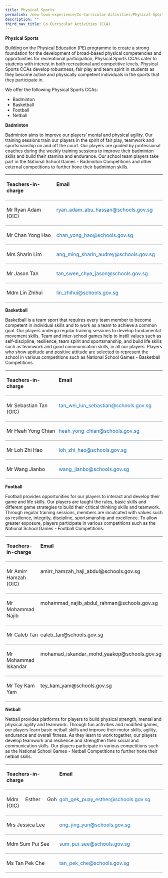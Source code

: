```yaml
---
title: Physical Sports
permalink: /new-town-experience/Co-Curricular-Activities/Physical-Sports/
description: ""
third_nav_title: Co Curricular Activities (CCA)
---
```

**Physical Sports**

Building on the Physical Education (PE) programme to create a strong foundation for the development of broad-based physical competencies and opportunities for recreational participation, Physical Sports CCAs cater to students with interest in both recreational and competitive levels. Physical Sports CCAs develop robustness, fair play and team spirit in students as they become active and physically competent individuals in the sports that they participate in.

We offer the following Physical Sports CCAs:
* Badminton
* Basketball
* Football
* Netball


**Badminton**

Badminton aims to improve our players’ mental and physical agility. Our training sessions train our players in the spirit of fair play, teamwork and sportsmanship on and off the court. Our players are guided by professional coaches during the weekly training sessions to improve their badminton skills and build their stamina and endurance. Our school team players take part in the National School Games - Badminton Competitions and other external competitions to further hone their badminton skills.

<table style="border-collapse:collapse;mso-table-layout-alt:fixed;border:none;
 mso-yfti-tbllook:1536;mso-padding-alt:0in 5.4pt 0in 5.4pt;mso-border-insideh:
 cell-none;mso-border-insidev:cell-none" width="610" cellpadding="0" cellspacing="0" border="1" class="MsoNormalTable"><tbody><tr style="mso-yfti-irow:0;mso-yfti-firstrow:yes;height:.25in"><td style="width:2.55in;border:none;border-bottom:solid #AAAAAA 1.0pt;
  mso-border-bottom-alt:solid #AAAAAA .75pt;padding:3.0pt 3.0pt 3.0pt 3.0pt;
  height:.25in" valign="top" width="245"><p style="line-height:normal;mso-pagination:none" class="MsoNormal"><b style="mso-bidi-font-weight:normal"><span lang="EN">Teachers-in-charge</span></b></p></td><td style="width:273.85pt;border:none;border-bottom:
  solid #AAAAAA 1.0pt;mso-border-bottom-alt:solid #AAAAAA .75pt;padding:3.0pt 3.0pt 3.0pt 3.0pt;
  height:.25in" valign="top" width="365"><p style="line-height:normal;mso-pagination:none" class="MsoNormal"><b style="mso-bidi-font-weight:normal"><span lang="EN">Email</span></b></p></td></tr><tr style="mso-yfti-irow:1;height:.25in"><td style="width:2.55in;border:none;border-bottom:solid #AAAAAA 1.0pt;
  mso-border-bottom-alt:solid #AAAAAA .75pt;padding:3.0pt 3.0pt 3.0pt 3.0pt;
  height:.25in" valign="top" width="245"><p style="line-height:normal;mso-pagination:none" class="MsoNormal"><span lang="EN">Mr Ryan Adam (OIC)</span></p></td><td style="width:273.85pt;border:none;border-bottom:
  solid #AAAAAA 1.0pt;mso-border-bottom-alt:solid #AAAAAA .75pt;padding:3.0pt 3.0pt 3.0pt 3.0pt;
  height:.25in" valign="top" width="365"><p style="line-height:normal;mso-pagination:none" class="MsoNormal"><span style="color:#1870B6" lang="EN">ryan_adam_abu_hassan@schools.gov.sg</span><span lang="EN"></span></p></td></tr><tr style="mso-yfti-irow:2;height:.25in"><td style="width:2.55in;border:none;border-bottom:solid #AAAAAA 1.0pt;
  mso-border-bottom-alt:solid #AAAAAA .75pt;padding:3.0pt 3.0pt 3.0pt 3.0pt;
  height:.25in" valign="top" width="245"><p style="line-height:normal;mso-pagination:none" class="MsoNormal"><span lang="EN">Mr Chan Yong Hao</span></p></td><td style="width:273.85pt;border:none;border-bottom:
  solid #AAAAAA 1.0pt;mso-border-bottom-alt:solid #AAAAAA .75pt;padding:3.0pt 3.0pt 3.0pt 3.0pt;
  height:.25in" valign="top" width="365"><p style="line-height:normal;mso-pagination:none" class="MsoNormal"><span style="color:#1870B6" lang="EN">chan_yong_hao@schools.gov.sg</span><span lang="EN"></span></p></td></tr><tr style="mso-yfti-irow:3;height:.25in"><td style="width:2.55in;border:none;border-bottom:solid #AAAAAA 1.0pt;
  mso-border-bottom-alt:solid #AAAAAA .75pt;padding:3.0pt 3.0pt 3.0pt 3.0pt;
  height:.25in" valign="top" width="245"><p style="line-height:normal;mso-pagination:none" class="MsoNormal"><span lang="EN">Mrs Sharin Lim</span></p></td><td style="width:273.85pt;border:none;border-bottom:
  solid #AAAAAA 1.0pt;mso-border-bottom-alt:solid #AAAAAA .75pt;padding:3.0pt 3.0pt 3.0pt 3.0pt;
  height:.25in" valign="top" width="365"><p style="line-height:normal;mso-pagination:none" class="MsoNormal"><span style="color:#1870B6" lang="EN">ang_ming_sharin_audrey@schools.gov.sg</span><span lang="EN"></span></p></td></tr><tr style="mso-yfti-irow:4;height:.25in"><td style="width:2.55in;border:none;border-bottom:solid #AAAAAA 1.0pt;
  mso-border-bottom-alt:solid #AAAAAA .75pt;padding:3.0pt 3.0pt 3.0pt 3.0pt;
  height:.25in" valign="top" width="245"><p style="line-height:normal;mso-pagination:none" class="MsoNormal"><span lang="EN">Mr Jason Tan</span></p></td><td style="width:273.85pt;border:none;border-bottom:
  solid #AAAAAA 1.0pt;mso-border-bottom-alt:solid #AAAAAA .75pt;padding:3.0pt 3.0pt 3.0pt 3.0pt;
  height:.25in" valign="top" width="365"><p style="line-height:normal;mso-pagination:none" class="MsoNormal"><span style="color:#1870B6" lang="EN">tan_swee_chye_jason@schools.gov.sg</span><span lang="EN"></span></p></td></tr><tr style="mso-yfti-irow:5;mso-yfti-lastrow:yes;height:.25in"><td style="width:2.55in;border:none;border-bottom:solid #AAAAAA 1.0pt;
  mso-border-bottom-alt:solid #AAAAAA .75pt;padding:3.0pt 3.0pt 3.0pt 3.0pt;
  height:.25in" valign="top" width="245"><p style="line-height:normal;mso-pagination:none" class="MsoNormal"><span lang="EN">Mdm Lin Zhihui</span></p></td><td style="width:273.85pt;border:none;border-bottom:
  solid #AAAAAA 1.0pt;mso-border-bottom-alt:solid #AAAAAA .75pt;padding:3.0pt 3.0pt 3.0pt 3.0pt;
  height:.25in" valign="top" width="365"><p style="line-height:normal;mso-pagination:none" class="MsoNormal"><span style="color:#1870B6" lang="EN">lin_zhihui@schools.gov.sg</span><span lang="EN"></span></p></td></tr></tbody></table>

**Basketball**

Basketball is a team sport that requires every team member to become competent in individual skills and to work as a team to achieve a common goal. Our players undergo regular training sessions to develop fundamental movement skills. Team and inter-school games help to instill values such as self-discipline, resilience, team spirit and sportsmanship, and  build life skills such as teamwork and good communication skills, in all our players. Players who show aptitude and positive attitude are selected to represent the school in various competitions such as National School Games - Basketball Competitions.

<table style="border-collapse:collapse;mso-table-layout-alt:fixed;border:none;
 mso-yfti-tbllook:1536;mso-padding-alt:0in 5.4pt 0in 5.4pt;mso-border-insideh:
 cell-none;mso-border-insidev:cell-none" width="610" cellpadding="0" cellspacing="0" border="1" class="MsoNormalTable"><tbody><tr style="mso-yfti-irow:0;mso-yfti-firstrow:yes;height:.25in"><td style="width:183.9pt;border:none;border-bottom:solid #AAAAAA 1.0pt;
  mso-border-bottom-alt:solid #AAAAAA .75pt;padding:3.0pt 3.0pt 3.0pt 3.0pt;
  height:.25in" valign="top" width="245"><p style="line-height:normal;mso-pagination:none" class="MsoNormal"><b style="mso-bidi-font-weight:normal"><span lang="EN">Teachers-in-charge</span></b></p></td><td style="width:273.55pt;border:none;border-bottom:
  solid #AAAAAA 1.0pt;mso-border-bottom-alt:solid #AAAAAA .75pt;padding:3.0pt 3.0pt 3.0pt 3.0pt;
  height:.25in" valign="top" width="365"><p style="line-height:normal;mso-pagination:none" class="MsoNormal"><b style="mso-bidi-font-weight:normal"><span lang="EN">Email</span></b></p></td></tr><tr style="mso-yfti-irow:1;height:.25in"><td style="width:183.9pt;border:none;border-bottom:solid #AAAAAA 1.0pt;
  mso-border-bottom-alt:solid #AAAAAA .75pt;padding:3.0pt 3.0pt 3.0pt 3.0pt;
  height:.25in" valign="top" width="245"><p style="line-height:normal;mso-pagination:none" class="MsoNormal"><span lang="EN">Mr Sebastian Tan (OIC)</span></p></td><td style="width:273.55pt;border:none;border-bottom:
  solid #AAAAAA 1.0pt;mso-border-bottom-alt:solid #AAAAAA .75pt;padding:3.0pt 3.0pt 3.0pt 3.0pt;
  height:.25in" valign="top" width="365"><p style="line-height:normal;mso-pagination:none" class="MsoNormal"><span style="color:#1870B6" lang="EN">tan_wei_lun_sebastian@schools.gov.sg</span><span lang="EN"></span></p></td></tr><tr style="mso-yfti-irow:2;height:.25in"><td style="width:183.9pt;border:none;border-bottom:solid #AAAAAA 1.0pt;
  mso-border-bottom-alt:solid #AAAAAA .75pt;padding:3.0pt 3.0pt 3.0pt 3.0pt;
  height:.25in" valign="top" width="245"><p style="line-height:normal;mso-pagination:none" class="MsoNormal"><span lang="EN">Mr Heah Yong Chian</span></p></td><td style="width:273.55pt;border:none;border-bottom:
  solid #AAAAAA 1.0pt;mso-border-bottom-alt:solid #AAAAAA .75pt;padding:3.0pt 3.0pt 3.0pt 3.0pt;
  height:.25in" valign="top" width="365"><p style="line-height:normal;mso-pagination:none" class="MsoNormal"><span style="color:#1870B6" lang="EN">heah_yong_chian@schools.gov.sg</span><span lang="EN"></span></p></td></tr><tr style="mso-yfti-irow:3;height:.25in"><td style="width:183.9pt;border:none;border-bottom:solid #AAAAAA 1.0pt;
  mso-border-bottom-alt:solid #AAAAAA .75pt;padding:3.0pt 3.0pt 3.0pt 3.0pt;
  height:.25in" valign="top" width="245"><p style="line-height:normal;mso-pagination:none" class="MsoNormal"><span lang="EN">Mr Loh Zhi Hao</span></p></td><td style="width:273.55pt;border:none;border-bottom:
  solid #AAAAAA 1.0pt;mso-border-bottom-alt:solid #AAAAAA .75pt;padding:3.0pt 3.0pt 3.0pt 3.0pt;
  height:.25in" valign="top" width="365"><p style="line-height:normal;mso-pagination:none" class="MsoNormal"><span style="color:#1870B6" lang="EN">loh_zhi_hao@schools.gov.sg</span><span lang="EN"></span></p></td></tr><tr style="mso-yfti-irow:4;mso-yfti-lastrow:yes;height:.25in"><td style="width:183.9pt;border:none;border-bottom:solid #AAAAAA 1.0pt;
  mso-border-bottom-alt:solid #AAAAAA .75pt;padding:3.0pt 3.0pt 3.0pt 3.0pt;
  height:.25in" valign="top" width="245"><p style="line-height:normal;mso-pagination:none" class="MsoNormal"><span lang="EN">Mr Wang Jianbo</span></p></td><td style="width:273.55pt;border:none;border-bottom:
  solid #AAAAAA 1.0pt;mso-border-bottom-alt:solid #AAAAAA .75pt;padding:3.0pt 3.0pt 3.0pt 3.0pt;
  height:.25in" valign="top" width="365"><p style="line-height:normal;mso-pagination:none" class="MsoNormal"><span style="color:#1870B6" lang="EN">wang_jianbo@schools.gov.sg</span><span lang="EN"></span></p></td></tr></tbody></table>

**Football**

Football provides opportunities for our players to interact and develop their game and life skills. Our players are taught the rules, basic skills and different game strategies to build their critical thinking skills and teamwork. Through regular training sessions, members are inculcated with values such as resilience, integrity, discipline, sportsmanship and excellence. To allow greater exposure, players participate in various competitions such as the National School Games - Football Competitions.

<table style="border-collapse:collapse;mso-table-layout-alt:fixed;border:none;
 mso-yfti-tbllook:1536;mso-padding-alt:0in 5.4pt 0in 5.4pt;mso-border-insideh:
 cell-none;mso-border-insidev:cell-none" width="610" cellpadding="0" cellspacing="0" border="1" class="MsoNormalTable"><tbody><tr style="mso-yfti-irow:0;mso-yfti-firstrow:yes;height:.25in"><td style="width:183.0pt;border:none;border-bottom:solid #AAAAAA 1.0pt;
  mso-border-bottom-alt:solid #AAAAAA .75pt;padding:3.0pt 3.0pt 3.0pt 3.0pt;
  height:.25in" valign="top" width="244"><p style="line-height:normal;mso-pagination:none" class="MsoNormal"><b style="mso-bidi-font-weight:normal"><span lang="EN">Teachers-in-charge</span></b></p></td><td style="width:274.5pt;border:none;border-bottom:solid #AAAAAA 1.0pt;
  mso-border-bottom-alt:solid #AAAAAA .75pt;padding:3.0pt 3.0pt 3.0pt 3.0pt;
  height:.25in" valign="top" width="366"><p style="line-height:normal;mso-pagination:none" class="MsoNormal"><b style="mso-bidi-font-weight:normal"><span lang="EN">Email</span></b></p></td></tr><tr style="mso-yfti-irow:1;height:.25in"><td style="width:183.0pt;border:none;border-bottom:solid #AAAAAA 1.0pt;
  mso-border-bottom-alt:solid #AAAAAA .75pt;padding:3.0pt 3.0pt 3.0pt 3.0pt;
  height:.25in" valign="top" width="244"><p style="line-height:normal;mso-pagination:none" class="MsoNormal"><span lang="EN">Mr Amirr Hamzah (OIC)</span></p></td><td style="width:274.5pt;border:none;border-bottom:solid #AAAAAA 1.0pt;
  mso-border-bottom-alt:solid #AAAAAA .75pt;padding:3.0pt 3.0pt 3.0pt 3.0pt;
  height:.25in" valign="top" width="366"><p style="line-height:normal;mso-pagination:none" class="MsoNormal"><span lang="EN">amirr_hamzah_haji_abdul@schools.gov.sg</span></p></td></tr><tr style="mso-yfti-irow:2;height:.25in"><td style="width:183.0pt;border:none;border-bottom:solid #AAAAAA 1.0pt;
  mso-border-bottom-alt:solid #AAAAAA .75pt;padding:3.0pt 3.0pt 3.0pt 3.0pt;
  height:.25in" valign="top" width="244"><p style="line-height:normal;mso-pagination:none" class="MsoNormal"><span lang="EN">Mr Mohammad Najib</span></p></td><td style="width:274.5pt;border:none;border-bottom:solid #AAAAAA 1.0pt;
  mso-border-bottom-alt:solid #AAAAAA .75pt;padding:3.0pt 3.0pt 3.0pt 3.0pt;
  height:.25in" valign="top" width="366"><p style="line-height:normal;mso-pagination:none" class="MsoNormal"><span lang="EN">mohammad_najib_abdul_rahman@schools.gov.sg</span></p></td></tr><tr style="mso-yfti-irow:3;height:.25in"><td style="width:183.0pt;border:none;border-bottom:solid #AAAAAA 1.0pt;
  mso-border-bottom-alt:solid #AAAAAA .75pt;padding:3.0pt 3.0pt 3.0pt 3.0pt;
  height:.25in" valign="top" width="244"><p style="line-height:normal;mso-pagination:none" class="MsoNormal"><span lang="EN">Mr Caleb Tan</span></p></td><td style="width:274.5pt;border:none;border-bottom:solid #AAAAAA 1.0pt;
  mso-border-bottom-alt:solid #AAAAAA .75pt;padding:3.0pt 3.0pt 3.0pt 3.0pt;
  height:.25in" valign="top" width="366"><p style="line-height:normal;mso-pagination:none" class="MsoNormal"><span lang="EN">caleb_tan@schools.gov.sg</span></p></td></tr><tr style="mso-yfti-irow:4;height:.25in"><td style="width:183.0pt;border:none;border-bottom:solid #AAAAAA 1.0pt;
  mso-border-bottom-alt:solid #AAAAAA .75pt;padding:3.0pt 3.0pt 3.0pt 3.0pt;
  height:.25in" valign="top" width="244"><p style="line-height:normal;mso-pagination:none" class="MsoNormal"><span lang="EN">Mr Mohammad Iskandar</span></p></td><td style="width:274.5pt;border:none;border-bottom:solid #AAAAAA 1.0pt;
  mso-border-bottom-alt:solid #AAAAAA .75pt;padding:3.0pt 3.0pt 3.0pt 3.0pt;
  height:.25in" valign="top" width="366"><p style="line-height:normal;mso-pagination:none" class="MsoNormal"><span lang="EN">mohamad_iskandar_mohd_yaakop@schools.gov.sg</span></p></td></tr><tr style="mso-yfti-irow:5;mso-yfti-lastrow:yes;height:.25in"><td style="width:183.0pt;border:none;border-bottom:solid #AAAAAA 1.0pt;
  mso-border-bottom-alt:solid #AAAAAA .75pt;padding:3.0pt 3.0pt 3.0pt 3.0pt;
  height:.25in" valign="top" width="244"><p style="line-height:normal;mso-pagination:none" class="MsoNormal"><span lang="EN">Mr Tey Kam Yam</span></p></td><td style="width:274.5pt;border:none;border-bottom:solid #AAAAAA 1.0pt;
  mso-border-bottom-alt:solid #AAAAAA .75pt;padding:3.0pt 3.0pt 3.0pt 3.0pt;
  height:.25in" valign="top" width="366"><p style="line-height:normal;mso-pagination:none" class="MsoNormal"><span lang="EN">tey_kam_yam@schools.gov.sg</span></p></td></tr></tbody></table>

**Netball**

Netball provides platforms for players to build physical strength, mental and physical agility and teamwork. Through fun activities and modified games, our players learn basic netball skills and improve their motor skills, agility, endurance and overall fitness. As they learn to work together, our players develop teamwork and resilience and strengthen their social and communication skills. Our players participate in various competitions such as the National School Games - Netball Competitions to further hone their netball skills.

<table style="border-collapse:collapse;mso-table-layout-alt:fixed;border:none;
 mso-yfti-tbllook:1536;mso-padding-alt:0in 5.4pt 0in 5.4pt;mso-border-insideh:
 cell-none;mso-border-insidev:cell-none" width="610" cellpadding="0" cellspacing="0" border="1" class="MsoNormalTable"><tbody><tr style="mso-yfti-irow:0;mso-yfti-firstrow:yes;height:.25in"><td style="width:2.55in;border:none;border-bottom:solid #AAAAAA 1.0pt;
  mso-border-bottom-alt:solid #AAAAAA .75pt;padding:3.0pt 3.0pt 3.0pt 3.0pt;
  height:.25in" valign="top" width="245"><p style="text-align:justify;line-height:normal;mso-pagination:
  none" class="MsoNormal"><b style="mso-bidi-font-weight:normal"><span lang="EN">Teachers-in-charge</span></b><span lang="EN"></span></p></td><td style="width:273.85pt;border:none;border-bottom:
  solid #AAAAAA 1.0pt;mso-border-bottom-alt:solid #AAAAAA .75pt;padding:3.0pt 3.0pt 3.0pt 3.0pt;
  height:.25in" valign="top" width="365"><p style="text-align:justify;line-height:normal;mso-pagination:
  none" class="MsoNormal"><b style="mso-bidi-font-weight:normal"><span lang="EN">Email</span></b><span lang="EN"></span></p></td></tr><tr style="mso-yfti-irow:1;height:.25in"><td style="width:2.55in;border:none;border-bottom:solid #AAAAAA 1.0pt;
  mso-border-bottom-alt:solid #AAAAAA .75pt;padding:3.0pt 3.0pt 3.0pt 3.0pt;
  height:.25in" valign="top" width="245"><p style="text-align:justify;line-height:normal;mso-pagination:
  none" class="MsoNormal"><span lang="EN">Mdm Esther Goh (OIC)</span></p></td><td style="width:273.85pt;border:none;border-bottom:
  solid #AAAAAA 1.0pt;mso-border-bottom-alt:solid #AAAAAA .75pt;padding:3.0pt 3.0pt 3.0pt 3.0pt;
  height:.25in" valign="top" width="365"><p style="text-align:justify;line-height:normal;mso-pagination:
  none" class="MsoNormal"><span style="color:#1870B6" lang="EN">goh_gek_puay_esther@schools.gov.sg</span><span lang="EN"></span></p></td></tr><tr style="mso-yfti-irow:2;height:.25in"><td style="width:2.55in;border:none;border-bottom:solid #AAAAAA 1.0pt;
  mso-border-bottom-alt:solid #AAAAAA .75pt;padding:3.0pt 3.0pt 3.0pt 3.0pt;
  height:.25in" valign="top" width="245"><p style="text-align:justify;line-height:normal;mso-pagination:
  none" class="MsoNormal"><span lang="EN">Mrs Jessica Lee</span></p></td><td style="width:273.85pt;border:none;border-bottom:
  solid #AAAAAA 1.0pt;mso-border-bottom-alt:solid #AAAAAA .75pt;padding:3.0pt 3.0pt 3.0pt 3.0pt;
  height:.25in" valign="top" width="365"><p style="text-align:justify;line-height:normal;mso-pagination:
  none" class="MsoNormal"><span style="color:#1870B6" lang="EN">ong_jing_yun@schools.gov.sg</span><span lang="EN"></span></p></td></tr><tr style="mso-yfti-irow:3;height:.25in"><td style="width:2.55in;border:none;border-bottom:solid #AAAAAA 1.0pt;
  mso-border-bottom-alt:solid #AAAAAA .75pt;padding:3.0pt 3.0pt 3.0pt 3.0pt;
  height:.25in" valign="top" width="245"><p style="text-align:justify;line-height:normal;mso-pagination:
  none" class="MsoNormal"><span lang="EN">Mdm Sum Pui See</span></p></td><td style="width:273.85pt;border:none;border-bottom:
  solid #AAAAAA 1.0pt;mso-border-bottom-alt:solid #AAAAAA .75pt;padding:3.0pt 3.0pt 3.0pt 3.0pt;
  height:.25in" valign="top" width="365"><p style="text-align:justify;line-height:normal;mso-pagination:
  none" class="MsoNormal"><span style="color:#1870B6" lang="EN">sum_pui_see@schools.gov.sg</span><span lang="EN"></span></p></td></tr><tr style="mso-yfti-irow:4;mso-yfti-lastrow:yes;height:.25in"><td style="width:2.55in;border:none;border-bottom:solid #AAAAAA 1.0pt;
  mso-border-bottom-alt:solid #AAAAAA .75pt;padding:3.0pt 3.0pt 3.0pt 3.0pt;
  height:.25in" valign="top" width="245"><p style="text-align:justify;line-height:normal;mso-pagination:
  none" class="MsoNormal"><span lang="EN">Ms Tan Pek Che</span></p></td><td style="width:273.85pt;border:none;border-bottom:
  solid #AAAAAA 1.0pt;mso-border-bottom-alt:solid #AAAAAA .75pt;padding:3.0pt 3.0pt 3.0pt 3.0pt;
  height:.25in" valign="top" width="365"><p style="text-align:justify;line-height:normal;mso-pagination:
  none" class="MsoNormal"><span style="color:#1870B6" lang="EN">tan_pek_che@schools.gov.sg</span></p></td></tr></tbody></table>